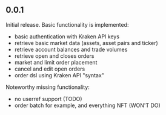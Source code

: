 ## 0.0.1

Initial release. Basic functionality is implemented:

- basic authentication with Kraken API keys
- retrieve basic market data (assets, asset pairs and ticker)
- retrieve account balances and trade volumes
- retrieve open and closes orders
- market and limit order placement
- cancel and edit open orders
- order dsl using Kraken API "syntax"

Noteworthy missing functionality:

- no userref support (TODO)
- order batch for example, and everything NFT (WON'T DO)
